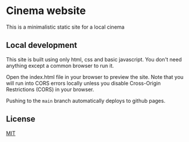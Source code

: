 # Cinema website

This is a minimalistic static site for a local cinema

## Local development

This site is built using only html, css and basic javascript. You don't need anything except a common browser to run it.

Open the index.html file in your browser to preview the site. Note that you will run into CORS errors locally unless you disable Cross-Origin Restrictions (CORS) in your browser.

Pushing to the `main` branch automatically deploys to github pages.

## License

[MIT](https://mit-license.org/)
